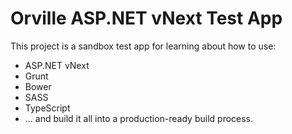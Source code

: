 # Orville ASP.NET vNext Test App

This project is a sandbox test app for learning about how to use:

* ASP.NET vNext
* Grunt
* Bower
* SASS
* TypeScript
* ... and build it all into a production-ready build process.
